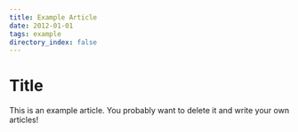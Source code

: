 ```yaml
---
title: Example Article
date: 2012-01-01
tags: example
directory_index: false
---
```


# Title

This is an example article. You probably want to delete it and write your own articles!

